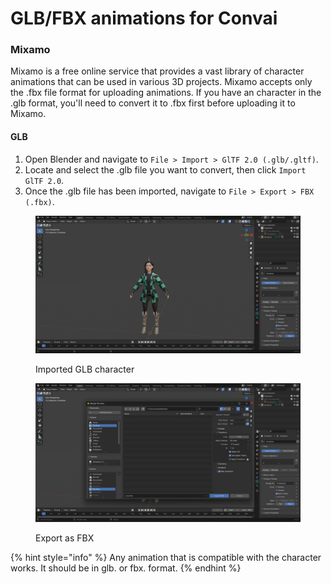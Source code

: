 # GLB/FBX animations for Convai

### Mixamo

Mixamo is a free online service that provides a vast library of character animations that can be used in various 3D projects. Mixamo accepts only the .fbx file format for uploading animations. If you have an character in the .glb format, you'll need to convert it to .fbx first before uploading it to Mixamo.

#### GLB

1. Open Blender and navigate to `File > Import > GlTF 2.0 (.glb/.gltf)`.
2. Locate and select the .glb file you want to convert, then click `Import GlTF 2.0`.
3. Once the .glb file has been imported, navigate to `File > Export > FBX (.fbx)`.

<div>

<figure><img src="../../.gitbook/assets/Screenshot (32) (1).png" alt=""><figcaption><p>Imported GLB character</p></figcaption></figure>

 

<figure><img src="../../.gitbook/assets/Screenshot (33) (1).png" alt=""><figcaption><p>Export as FBX</p></figcaption></figure>

</div>

{% hint style="info" %}
Any animation that is compatible with the character works. It should be in glb. or fbx. format.
{% endhint %}
